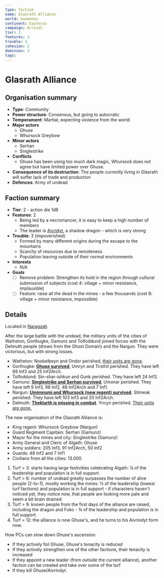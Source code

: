 ```yaml
---
type: faction
name: Glasrath Alliance
world: Guemenos
continent: Easteros
campaign: Arrival
tier: 2
features: 2
trouble: 3
cohesion: 2
dominion: 3
tags: 
---
```


# Glasrath Alliance

## Organisation summary

- **Type**: Community
- **Power structure**: Consensus, but going to autocratic
- **Temperament**: Martial, expecting violence from the world
- **Major actors**
	- Ghuse
	- Whursock Greybow
- **Minor actors**
	- Serhan
	- Singlestrike
- **Conflicts**
	- Ghuse has been using too much dark magic, Whursock does not agree but have limited power over Ghuse.
- **Consequence of its destruction**: The people currently living in Glasrath will suffer lack of trade and production
- **Defences**: Army of undead

## Faction summary

- **Tier**:  2 - action die 1d8
- **Features**: 2
	- Being led by a necromancer, it is easy to keep a high number of members
	- The leader is [Aivridyt](../npcs/aivridyt.md), a shadow dragon - which is very strong
- **Trouble**:  3 (impoverished)
	- Formed by many different origins during the escape to the mountains
	- Scarcity of resources due to remoteness
	- Population leaving outside of their normal environments
- **Interests**
	- N/A
- **Goals**
	- [ ] Remove problem: Strengthen its hold in the region through cultural submission of subjects (cost 4: village + minor resistance, implausible)
	- [ ] Feature: raise all the dead in the mines - a few thousands (cost 8: village + minor resistance, impossible)

## Details

Located in [Naragzah](../locations/tfddMines.md)

After the large battle with the undead, the military units of the cities of Watheton, Gorthugke, Gamunz and Tolfoddund joined forces with the Delmuth people (drows from the Ghost Domain) and the Nargun. They were victorious, but with strong losses.

* Watheton: Nosbelbeyn and Ondor perished, <span style="text-decoration:underline;">their units are gone</span>.
* Gorthugke: **<span style="text-decoration:underline;">Ghuse survived</span>**, Umryn and Tristhil perished. They have left 69 Inf3 and 25 Inf2Arch.
* Tolfoddund: Sin-shar-ishkun and Gunk perished. They have left 24 Inf3.
* Gamunz: **<span style="text-decoration:underline;">Singlestrike and Serhan survived</span>**, Umonar perished. They have left 9 Inf3, 98 Inf2, 46 Inf2Arch and 7 Inf1.
* Nargun: **<span style="text-decoration:underline;">Umimnumi and Whursock (new regent) survived</span>**. Sitmeak perished. They have left 103 Inf3 and 20 Inf2Arch.
* Delmuth: **<span style="text-decoration:underline;">Theklurth is missing in combat</span>**. Yncyn perished. <span style="text-decoration:underline;">Their units are gone.</span>

The new organisation of the Glasrath Alliance is:

* King regent: Whursock Greybow (Nargun)
* Guard Regiment Capitain: Serhan (Gamunz)
* Mayor for the mines and city: Singlestrike (Gamunz)
* Army General and Cleric of Algath: Ghuse
* Army soldiers: 205 Inf3, 91 Inf2Arch, 50 Inf2
* Guards: 48 Inf2 and 7 Inf1
* Civilians from all the cities: 13.000.

1. Turf > 3: starts having large festivities celebrating Algath: ¼ of the leadership and population is in full support.
2. Turf > 6: number of undead greatly surpasses the number of alive people (2-to-1), mostly working the mines: ½ of the leadership (lowest turf factions) and population is in full support - if characters haven't noticed yet, they notice now, that people are looking more pale and seem a bit brain drained.
3. Turf > 9: known people from the first days of the alliance are raised, including the dragon and Fuko - ¾ of the leadership and population is in full support.
4. Turf = 12: the alliance is now Ghuse's, and he turns to his Aivrindyt form now.

How PCs can slow down Ghuse's ascension:

* If they actively foil Ghuse, Ghuse's tenacity is reduced
* If they actively strengthen one of the other factions, their tenacity is increased
* If they appoint a new leader (from outside the current alliance), another faction can be created and take over some of the turf
* If they kill Ghuse/Aivrindyt.
